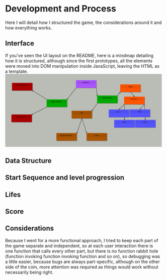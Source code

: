 # Development and Process

Here I will detail how I structured the game, the considerations around it
and how everything works.


## Interface

If you've seen the UI layout on the README, here is a mindmap detailing
how it is structured, although since the first prototypes, all the elements
were moved into DOM manipulation inside JavaScript, leaving the HTML as a
template.
![ui-mindmap 10](images/interface-schematic.png)

## Data Structure

## Start Sequence and level progression

## Lifes

## Score

## Considerations

Because I went for a more functional approach, I tried to keep each part of the game
separate and independent, so at each user interaction there is one function that calls
every other part, but there is no function rabbit hole (function invoking function invoking function and so on), 
so debugging was a little easier, because bugs are always part-specific, although on the other side of the coin, 
more attention was required as things would work without necessarily being right.